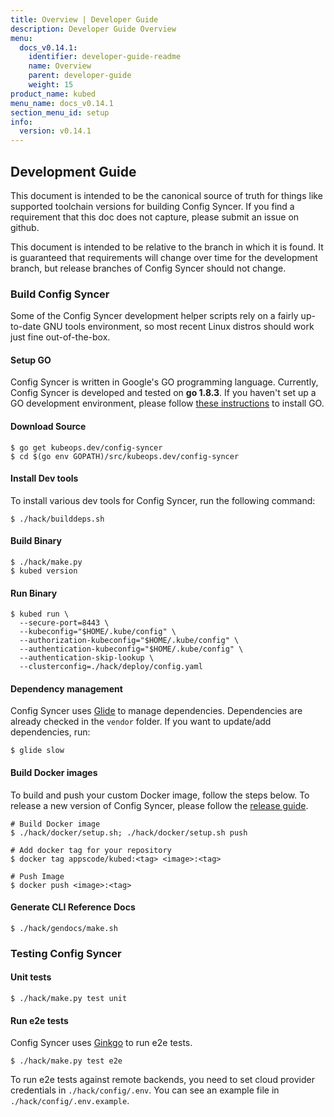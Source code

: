 ```yaml
---
title: Overview | Developer Guide
description: Developer Guide Overview
menu:
  docs_v0.14.1:
    identifier: developer-guide-readme
    name: Overview
    parent: developer-guide
    weight: 15
product_name: kubed
menu_name: docs_v0.14.1
section_menu_id: setup
info:
  version: v0.14.1
---
```


## Development Guide
This document is intended to be the canonical source of truth for things like supported toolchain versions for building Config Syncer.
If you find a requirement that this doc does not capture, please submit an issue on github.

This document is intended to be relative to the branch in which it is found. It is guaranteed that requirements will change over time
for the development branch, but release branches of Config Syncer should not change.

### Build Config Syncer
Some of the Config Syncer development helper scripts rely on a fairly up-to-date GNU tools environment, so most recent Linux distros should
work just fine out-of-the-box.

#### Setup GO
Config Syncer is written in Google's GO programming language. Currently, Config Syncer is developed and tested on **go 1.8.3**. If you haven't set up a GO
development environment, please follow [these instructions](https://golang.org/doc/code.html) to install GO.

#### Download Source

```console
$ go get kubeops.dev/config-syncer
$ cd $(go env GOPATH)/src/kubeops.dev/config-syncer
```

#### Install Dev tools
To install various dev tools for Config Syncer, run the following command:
```console
$ ./hack/builddeps.sh
```

#### Build Binary
```console
$ ./hack/make.py
$ kubed version
```

#### Run Binary
```console
$ kubed run \
  --secure-port=8443 \
  --kubeconfig="$HOME/.kube/config" \
  --authorization-kubeconfig="$HOME/.kube/config" \
  --authentication-kubeconfig="$HOME/.kube/config" \
  --authentication-skip-lookup \
  --clusterconfig=./hack/deploy/config.yaml
```

#### Dependency management
Config Syncer uses [Glide](https://github.com/Masterminds/glide) to manage dependencies. Dependencies are already checked in the `vendor` folder.
If you want to update/add dependencies, run:
```console
$ glide slow
```

#### Build Docker images
To build and push your custom Docker image, follow the steps below. To release a new version of Config Syncer, please follow the [release guide](/docs/v0.14.1/setup/developer-guide/release).

```console
# Build Docker image
$ ./hack/docker/setup.sh; ./hack/docker/setup.sh push

# Add docker tag for your repository
$ docker tag appscode/kubed:<tag> <image>:<tag>

# Push Image
$ docker push <image>:<tag>
```

#### Generate CLI Reference Docs
```console
$ ./hack/gendocs/make.sh
```

### Testing Config Syncer
#### Unit tests
```console
$ ./hack/make.py test unit
```

#### Run e2e tests
Config Syncer uses [Ginkgo](http://onsi.github.io/ginkgo/) to run e2e tests.
```console
$ ./hack/make.py test e2e
```

To run e2e tests against remote backends, you need to set cloud provider credentials in `./hack/config/.env`. You can see an example file in `./hack/config/.env.example`.
